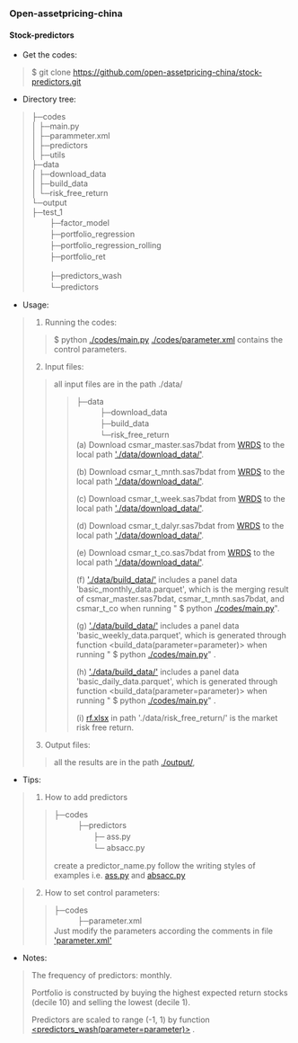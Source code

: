 
###  Open-assetpricing-china

#### Stock-predictors

* Get the codes:
 
> $ git clone https://github.com/open-assetpricing-china/stock-predictors.git

<!--* View docs:

> documentation is now at [Read The Docs](https://stock-predictors.readthedocs.io/en/latest/) 
> or just click https://stock-predictors.readthedocs.io/en/latest/ -->

* Directory tree:

> ├─codes    
> │  ├─main.py  
> │  ├─parammeter.xml  
> │  ├─predictors  
> │  ├─utils  
> ├─data    
> │  ├─download_data       
> │  ├─build_data   
> │  └─risk_free_return  
> └─output  
>    ├─test_1  
>　　    ├─factor_model  
>　　    ├─portfolio_regression  
>　　    ├─portfolio_regression_rolling  
>　　    ├─portfolio_ret 
>
>　　    ├─predictors_wash    
>　　    └─predictors  

* Usage:
> 1. Running the codes:
>> $ python [./codes/main.py](./codes/main.py)
>> [./codes/parameter.xml](./codes/parameter.xml) contains the control parameters.    
> 2. Input files:
>> all input files are in the path ./data/  
>>>   ├─data      
>>>　　　├─download_data      
>>>　　　├─build_data      
>>>　　　└─risk_free_return     
>>> (a) Download csmar_master.sas7bdat from [WRDS](https://wrds-www.wharton.upenn.edu/) to the local path ['./data/download_data/'](./data/download_data/). 
>>>   
>>> (b) Download csmar_t_mnth.sas7bdat from [WRDS](https://wrds-www.wharton.upenn.edu/) to the local path ['./data/download_data/'](./data/download_data/).    
>>>
>>> (c) Download csmar_t_week.sas7bdat from [WRDS](https://wrds-www.wharton.upenn.edu/) to the local path ['./data/download_data/'](./data/download_data/). 
>>>
>>> (d) Download csmar_t_dalyr.sas7bdat from [WRDS](https://wrds-www.wharton.upenn.edu/) to the local path ['./data/download_data/'](./data/download_data/). 
>>>
>>> (e) Download csmar_t_co.sas7bdat from [WRDS](https://wrds-www.wharton.upenn.edu/) to the local path ['./data/download_data/'](./data/download_data/). 
>>>
>>> (f) ['./data/build_data/'](./data/build_data/) includes a panel data 'basic_monthly_data.parquet', which is the merging result of
>>>   csmar_master.sas7bdat, csmar_t_mnth.sas7bdat, and csmar_t_co when running " $ python [./codes/main.py](./codes/main.py)".
>>>
>>> (g) ['./data/build_data/'](./data/build_data/) includes a panel data 'basic_weekly_data.parquet', which is generated
>>> through function <build_data(parameter=parameter)> when running " $ python [./codes/main.py](./codes/main.py)" .
>>>
>>> (h) ['./data/build_data/'](./data/build_data/) includes a panel data 'basic_daily_data.parquet', which is generated
>>> through function <build_data(parameter=parameter)> when running " $ python [./codes/main.py](./codes/main.py)" .
>>>
>>> (i) [rf.xlsx](./data/risk_free_return/rf.xlsx) in path './data/risk_free_return/' is the market risk free return.
>>>
> 3. Output files:      
>> all the results are in the path [./output/](./output/),
<!-- >> see more details in [Read The Docs](https://stock-predictors.readthedocs.io/en/latest/). -->

* Tips: 

> 1. How to add predictors 
>
>> ├─codes      
>>　　　├─predictors   
>>　　　　　├─ ass.py  
>>　　　　　└─ absacc.py 
>>
>> create a predictor_name.py follow the writing styles of examples
>> i.e. [ass.py](./codes/predictors/ass.py) and [absacc.py](./codes/predictors/absacc.py) 
<!-- >> see more details in [Read The Docs](https://stock-predictors.readthedocs.io/en/latest/) --> 
> 2. How to set control parameters:
>> ├─codes      
>>　　　├─parameter.xml           
>> Just modify the parameters according the comments in file ['parameter.xml'](./codes/parameter.xml) 

* Notes:  

> The frequency of predictors: monthly.
>
> Portfolio is constructed by buying the highest expected
return stocks (decile 10) and selling the lowest (decile 1).
>
> Predictors are scaled to range (-1, 1) by 
>function [<predictors_wash(parameter=parameter)>](./codes/main.py) .  